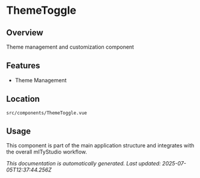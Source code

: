 # ThemeToggle

## Overview

Theme management and customization component

## Features

- Theme Management

## Location

`src/components/ThemeToggle.vue`

## Usage

This component is part of the main application structure and integrates with the overall mITyStudio workflow.

*This documentation is automatically generated. Last updated: 2025-07-05T12:37:44.256Z*

